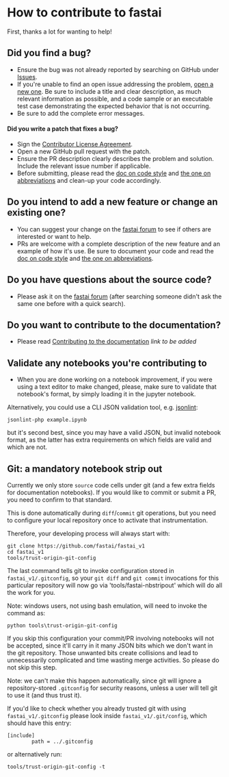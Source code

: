 # How to contribute to fastai

First, thanks a lot for wanting to help!

## Did you find a bug?

* Ensure the bug was not already reported by searching on GitHub under [Issues](https://github.com/fastai/fastai_v1/issues).
* If you're unable to find an open issue addressing the problem, [open a new one](https://github.com/fastai/fastai_v1/issues/new). Be sure to include a title and clear description, as much relevant information as possible, and a code sample or an executable test case demonstrating the expected behavior that is not occurring.
* Be sure to add the complete error messages.

#### Did you write a patch that fixes a bug?

* Sign the [Contributor License Agreement](https://www.clahub.com/agreements/fastai/fastai_v1).
* Open a new GitHub pull request with the patch.
* Ensure the PR description clearly describes the problem and solution. Include the relevant issue number if applicable.
* Before submitting, please read the [doc on code style](https://github.com/fastai/fastai_v1/blob/master/docs/style.md) and [the one on abbreviations](https://github.com/fastai/fastai_v1/blob/master/docs/abbr.md) and clean-up your code accordingly.

## Do you intend to add a new feature or change an existing one?

* You can suggest your change on the [fastai forum](http://forums.fast.ai/) to see if others are interested or want to help.
* PRs are welcome with a complete description of the new feature and an example of how it's use. Be sure to document your code and read the [doc on code style](https://github.com/fastai/fastai_v1/blob/master/docs/style.md) and [the one on abbreviations](https://github.com/fastai/fastai_v1/blob/master/docs/abbr.md).

## Do you have questions about the source code?

* Please ask it on the [fastai forum](http://forums.fast.ai/) (after searching someone didn't ask the same one before with a quick search).

## Do you want to contribute to the documentation?

* Please read [Contributing to the documentation]() *link to be added*

## Validate any notebooks you're contributing to

* When you are done working on a notebook improvement, if you were using a text editor to make  changed, please, make sure to validate that notebook's format, by simply loading it in the jupyter notebook.

Alternatively, you could use a CLI JSON validation tool, e.g. [jsonlint](https://jsonlint.com/):

    jsonlint-php example.ipynb

but it's second best, since you may have a valid JSON, but invalid notebook format, as the latter has extra requirements on which fields are valid and which are not.


## Git: a mandatory notebook strip out

Currently we only store `source` code cells under git (and a few extra fields for documentation notebooks). If you would like to commit or submit a PR, you need to confirm to that standard.

This is done automatically during `diff`/`commit` git operations, but you need to configure your local repository once to activate that instrumentation.

Therefore, your developing process will always start with:

    git clone https://github.com/fastai/fastai_v1
    cd fastai_v1
    tools/trust-origin-git-config

The last command tells git to invoke configuration stored in `fastai_v1/.gitconfig`, so your `git diff` and `git commit` invocations for this particular repository will now go via 'tools/fastai-nbstripout' which will do all the work for you.

Note: windows users, not using bash emulation, will need to invoke the command as:

    python tools\trust-origin-git-config

If you skip this configuration your commit/PR involving notebooks will not be accepted, since it'll carry in it many JSON bits which we don't want in the git repository. Those unwanted bits create collisions and lead to unnecessarily complicated and time wasting merge activities. So please do not skip this step.

Note: we can't make this happen automatically, since git will ignore a repository-stored `.gitconfig` for security reasons, unless a user will tell git to use it (and thus trust it).

If you'd like to check whether you already trusted git with using `fastai_v1/.gitconfig` please look inside `fastai_v1/.git/config`, which should have this entry:

    [include]
            path = ../.gitconfig

or alternatively run:

    tools/trust-origin-git-config -t

